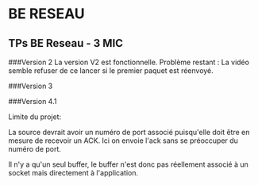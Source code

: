# BE RESEAU
## TPs BE Reseau - 3 MIC

###Version 2
La version V2 est fonctionnelle. 
Problème restant : La vidéo semble refuser de ce lancer si le premier paquet est réenvoyé. 

###Version 3

###Version 4.1

Limite du projet:

La source devrait avoir un numéro de port associé puisqu'elle doit être en mesure de recevoir un ACK. Ici on envoie l'ack sans se préoccuper du numéro de port. 

Il n'y a qu'un seul buffer, le buffer n'est donc pas réellement associé à un socket mais directement à l'application. 
